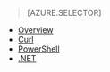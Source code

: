 > [AZURE.SELECTOR]
- [Overview](/documentation/articles/hdinsight-use-sqoop/)
- [Curl](/documentation/articles/hdinsight-hadoop-use-sqoop-curl/)
- [PowerShell](/documentation/articles/hdinsight-hadoop-use-sqoop-powershell/)
- [.NET](/documentation/articles/hdinsight-hadoop-use-sqoop-dotnet-sdk/)
